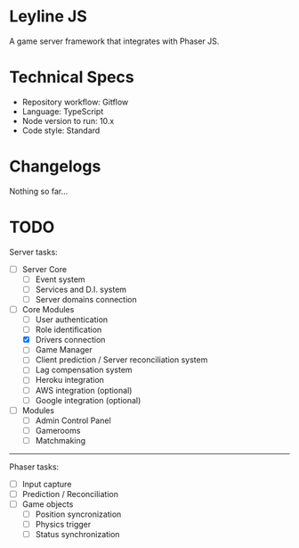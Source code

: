 # Leyline JS

A game server framework that integrates with Phaser JS.

# Technical Specs

- Repository workflow: Gitflow
- Language: TypeScript
- Node version to run: 10.x
- Code style: Standard

# Changelogs

Nothing so far...

# TODO

Server tasks:
- [ ] Server Core
    - [ ] Event system
    - [ ] Services and D.I. system
    - [ ] Server domains connection
- [ ] Core Modules
    - [ ] User authentication
    - [ ] Role identification
    - [x] Drivers connection
    - [ ] Game Manager
    - [ ] Client prediction / Server reconciliation system
    - [ ] Lag compensation system
    - [ ] Heroku integration
    - [ ] AWS integration (optional)
    - [ ] Google integration (optional)
- [ ] Modules
    - [ ] Admin Control Panel
    - [ ] Gamerooms
    - [ ] Matchmaking

---
Phaser tasks:
- [ ] Input capture
- [ ] Prediction / Reconciliation
- [ ] Game objects
    - [ ] Position syncronization
    - [ ] Physics trigger
    - [ ] Status synchronization